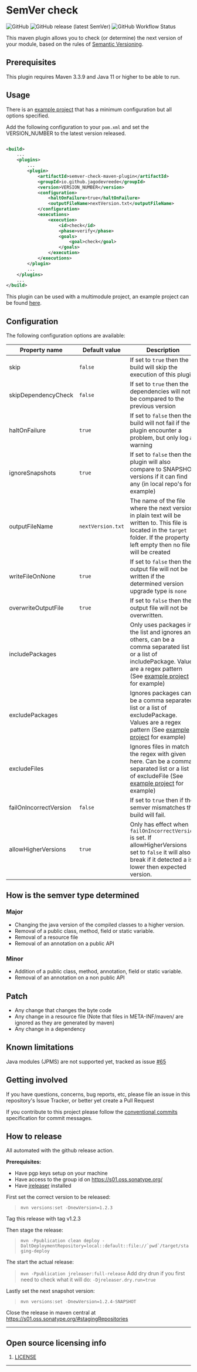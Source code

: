 # SemVer check

![GitHub](https://img.shields.io/github/license/jagodevreede/semver-check)
![GitHub release (latest SemVer)](https://img.shields.io/github/v/release/jagodevreede/semver-check?label=Latest%20release)
![GitHub Workflow Status](https://img.shields.io/github/actions/workflow/status/jagodevreede/semver-check/maven.yml?branch=main)

This maven plugin allows you to check (or determine) the next version of your module, based on the rules
of [Semantic Versioning](https://semver.org/).

## Prerequisites

This plugin requires Maven 3.3.9 and Java 11 or higher to be able to run.

## Usage

There is an [example project](semver-check-maven-plugin-example) that has a minimum configuration but all options
specified.

Add the following configuration to your `pom.xml` and set the VERSION_NUMBER to the latest version released.

```xml

<build>
    ...
    <plugins>
        ...
        <plugin>
            <artifactId>semver-check-maven-plugin</artifactId>
            <groupId>io.github.jagodevreede</groupId>
            <version>VERSION_NUMBER</version>
            <configuration>
                <haltOnFailure>true</haltOnFailure>
                <outputFileName>nextVersion.txt</outputFileName>
            </configuration>
            <executions>
                <execution>
                    <id>check</id>
                    <phase>verify</phase>
                    <goals>
                        <goal>check</goal>
                    </goals>
                </execution>
            </executions>
        </plugin>
        ...
    </plugins>
    ...
</build>
```

This plugin can be used with a multimodule project, an example project can be found [here](https://github.com/jagodevreede/semver-check/tree/main/semver-check-maven-plugin-multi-module-example).

## Configuration

The following configuration options are available:

| Property name          | Default value     | Description                                                                                                                                                                                                         |
|------------------------|-------------------|---------------------------------------------------------------------------------------------------------------------------------------------------------------------------------------------------------------------|
| skip                   | `false`           | If set to `true` then the build will skip the execution of this plugin                                                                                                                                              |
| skipDependencyCheck    | `false`           | If set to `true` then the dependencies will not be compared to the previous version                                                                                                                                 |
| haltOnFailure          | `true`            | If set to `false` then the build will not fail if the plugin encounter a problem, but only log a warning                                                                                                            |
| ignoreSnapshots        | `true`            | If set to `false` then the plugin will also compare to SNAPSHOT versions if it can find any (in local repo's for example)                                                                                           |
| outputFileName         | `nextVersion.txt` | The name of the file where the next version in plain text will be written to. This file is located in the `target` folder. If the property is left empty then no file will be created                               |
| writeFileOnNone        | `true`            | If set to `false` then the output file will not be written if the determined version upgrade type is `none`                                                                                                         |
| overwriteOutputFile    | `true`            | If set to `false` then the output file will not be overwritten.                                                                                                                                                     |
| includePackages        |                   | Only uses packages in the list and ignores any others, can be a comma separated list or a list of includePackage. Values are a regex pattern (See [example project](semver-check-maven-plugin-example) for example) |
| excludePackages        |                   | Ignores packages can be a comma separated list or a list of excludePackage. Values are a regex pattern (See [example project](semver-check-maven-plugin-example) for example)                                       |
| excludeFiles           |                   | Ignores files in match the regex with given here. Can be a comma separated list or a list of excludeFile (See [example project](semver-check-maven-plugin-example) for example)                                     |
| failOnIncorrectVersion | `false`           | If set to `true` then if the semver mismatches the build will fail.                                                                                                                                                 |
| allowHigherVersions    | `true`            | Only has effect when `failOnIncorrectVersion` is set.  If allowHigherVersions set to `false` it will also break if it detected a is lower then expected version.                                                    |

## How is the semver type determined

### Major

- Changing the java version of the compiled classes to a higher version.
- Removal of a public class, method, field or static variable.
- Removal of a resource file
- Removal of an annotation on a public API

### Minor

- Addition of a public class, method, annotation, field or static variable.
- Removal of an annotation on a non public API

## Patch

- Any change that changes the byte code
- Any change in a resource file (Note that files in META-INF/maven/ are ignored as they are generated by maven)
- Any change in a dependency

## Known limitations

Java modules (JPMS) are not supported yet, tracked as issue [#65](https://github.com/jagodevreede/semver-check/issues/65)

## Getting involved

If you have questions, concerns, bug reports, etc, please file an issue in this repository's Issue Tracker, or better
yet create a Pull Request

If you contribute to this project please follow
the [conventional commits](https://www.conventionalcommits.org/en/v1.0.0/) specification for commit messages.

## How to release

All automated with the github release action.

**Prerequisites:**

- Have pgp keys setup on your machine
- Have access to the group id on https://s01.oss.sonatype.org/
- Have [jreleaser](https://jreleaser.org/guide/latest/install.html) installed

First set the correct version to be released:

> ```mvn versions:set -DnewVersion=1.2.3```

Tag this release with tag v1.2.3

Then stage the release:

> ```mvn -Ppublication clean deploy -DaltDeploymentRepository=local::default::file://`pwd`/target/staging-deploy```

The start the actual release:

> ```mvn -Ppublication jreleaser:full-release```
> Add dry drun if you first need to check what it will do:
> `-Djreleaser.dry.run=true`

Lastly set the next snapshot version:

> ```mvn versions:set -DnewVersion=1.2.4-SNAPSHOT```

Close the release in maven central at https://s01.oss.sonatype.org/#stagingRepositories

----

## Open source licensing info

1. [LICENSE](LICENSE)

----
